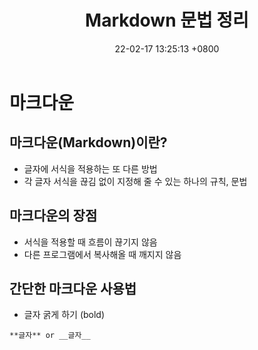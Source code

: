 ﻿---
title: 'Markdown 문법 정리'
date: 22-02-17 13:25:13 +0800
categories: ['개발 툴', 'Markdown']
tags: [markdown]     # TAG names should always be lowercase
---

# 마크다운
## 마크다운(Markdown)이란?

- 글자에 서식을 적용하는 또 다른 방법
- 각 글자 서식을 끊김 없이 지정해 줄 수 있는 하나의 규칙, 문법

## 마크다운의 장점
- 서식을 적용할 때 흐름이 끊기지 않음
- 다른 프로그램에서 복사해올 때 깨지지 않음

## 간단한 마크다운 사용법

- 글자 굵게 하기 (bold)
```
**글자** or __글자__
```  
<!-- - 글자 기울이기 (italic)
```
*글자* or _글자_
```  
- 인용문 넣기
```
> 인용문
```  
- 제목 부제목 지정하기
```
# 제목
## 제목
### 제목
#### 제목
```  
- 링크 넣기
```
<링크>
```  
- 이미지 넣기
```
![이름](사진 링크)
```  
- 취소선
```
~~글자~~
```  
- 표 그리기
```
제목|제목
---|---
내용|내용
내용|내용
```  

## 참조
- 스택 에디트: <https://stackedit.io/app#>
- 마크다운 문법, 사용법: <https://sergeswin.com/1013/#>
- 마크다운 문서에서 특수문자 사용하기: 
<https://4urdev.tistory.com/62> -->